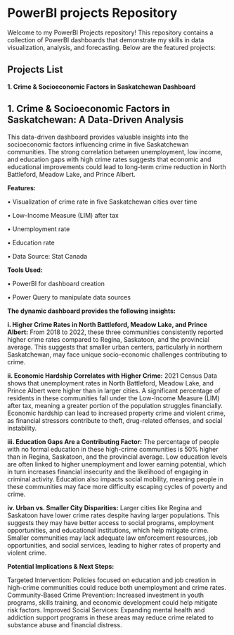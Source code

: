 # PowerBI projects Repository
Welcome to my PowerBI Projects repository! This repository contains a collection of PowerBI dashboards that demonstrate my skills in data visualization, analysis, and forecasting. Below are the featured projects:

## Projects List
**1. Crime & Socioeconomic Factors in Saskatchewan Dashboard**


## 1. Crime & Socioeconomic Factors in Saskatchewan: A Data-Driven Analysis
This data-driven dashboard provides valuable insights into the socioeconomic factors influencing crime in five Saskatchewan communities. The strong correlation between unemployment, low income, and education gaps with high crime rates suggests that economic and educational improvements could lead to long-term crime reduction in North Battleford, Meadow Lake, and Prince Albert.

**Features:**

•	Visualization of crime rate in five Saskatchewan cities over time

•	Low-Income Measure (LIM) after tax

•	Unemployment rate

•	Education rate

•	Data Source: Stat Canada


**Tools Used:**

•	PowerBI for dashboard creation

•	Power Query to manipulate data sources

**The dynamic dashboard provides the following insights:**

**i. Higher Crime Rates in North Battleford, Meadow Lake, and Prince Albert:**
From 2018 to 2022, these three communities consistently reported higher crime rates compared to Regina, Saskatoon, and the provincial average. This suggests that smaller urban centers, particularly in northern Saskatchewan, may face unique socio-economic challenges contributing to crime.

**ii. Economic Hardship Correlates with Higher Crime:**
2021 Census Data shows that unemployment rates in North Battleford, Meadow Lake, and Prince Albert were higher than in larger cities.
A significant percentage of residents in these communities fall under the Low-Income Measure (LIM) after tax, meaning a greater portion of the population struggles financially.
Economic hardship can lead to increased property crime and violent crime, as financial stressors contribute to theft, drug-related offenses, and social instability.

**iii. Education Gaps Are a Contributing Factor:**
The percentage of people with no formal education in these high-crime communities is 50% higher than in Regina, Saskatoon, and the provincial average.
Low education levels are often linked to higher unemployment and lower earning potential, which in turn increases financial insecurity and the likelihood of engaging in criminal activity.
Education also impacts social mobility, meaning people in these communities may face more difficulty escaping cycles of poverty and crime.

**iv. Urban vs. Smaller City Disparities:**
Larger cities like Regina and Saskatoon have lower crime rates despite having larger populations. This suggests they may have better access to social programs, employment opportunities, and educational institutions, which help mitigate crime.
Smaller communities may lack adequate law enforcement resources, job opportunities, and social services, leading to higher rates of property and violent crime.

**Potential Implications & Next Steps:**

Targeted Intervention: Policies focused on education and job creation in high-crime communities could reduce both unemployment and crime rates.
Community-Based Crime Prevention: Increased investment in youth programs, skills training, and economic development could help mitigate risk factors.
Improved Social Services: Expanding mental health and addiction support programs in these areas may reduce crime related to substance abuse and financial distress.
